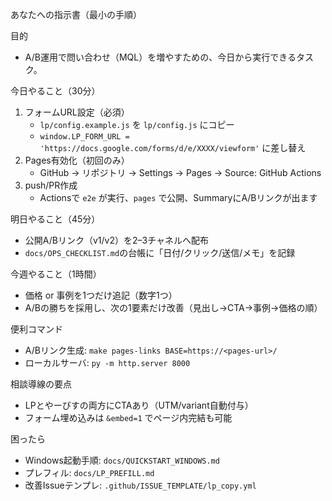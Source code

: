 あなたへの指示書（最小の手順）

目的
- A/B運用で問い合わせ（MQL）を増やすための、今日から実行できるタスク。

今日やること（30分）
1) フォームURL設定（必須）
   - `lp/config.example.js` を `lp/config.js` にコピー
   - `window.LP_FORM_URL = 'https://docs.google.com/forms/d/e/XXXX/viewform'` に差し替え
2) Pages有効化（初回のみ）
   - GitHub → リポジトリ → Settings → Pages → Source: GitHub Actions
3) push/PR作成
   - Actionsで `e2e` が実行、`pages` で公開、SummaryにA/Bリンクが出ます

明日やること（45分）
- 公開A/Bリンク（v1/v2）を2–3チャネルへ配布
- `docs/OPS_CHECKLIST.md`の台帳に「日付/クリック/送信/メモ」を記録

今週やること（1時間）
- 価格 or 事例を1つだけ追記（数字1つ）
- A/Bの勝ちを採用し、次の1要素だけ改善（見出し→CTA→事例→価格の順）

便利コマンド
- A/Bリンク生成: `make pages-links BASE=https://<pages-url>/`
- ローカルサーバ: `py -m http.server 8000`

相談導線の要点
- LPとやーびすの両方にCTAあり（UTM/variant自動付与）
- フォーム埋め込みは `&embed=1` でページ内完結も可能

困ったら
- Windows起動手順: `docs/QUICKSTART_WINDOWS.md`
- プレフィル: `docs/LP_PREFILL.md`
- 改善Issueテンプレ: `.github/ISSUE_TEMPLATE/lp_copy.yml`

